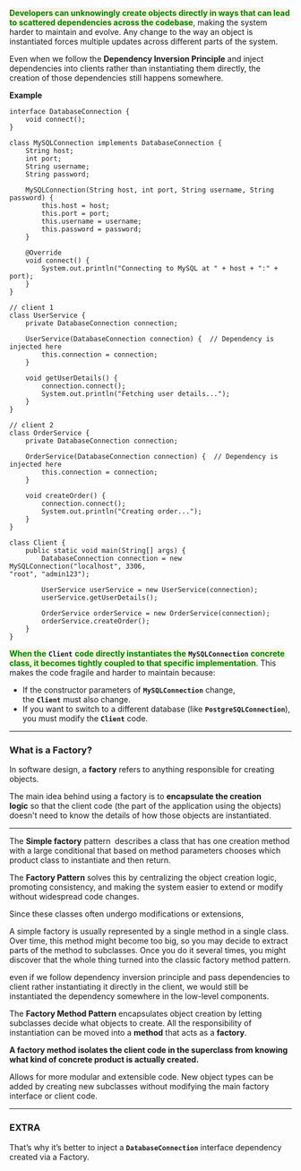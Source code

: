 
<span style="color:green;font-weight:bold;background:beige;">Developers can unknowingly create objects directly in ways that can lead to scattered dependencies across the codebase</span>, making the system harder to maintain and evolve. Any change to the way an object is instantiated forces multiple updates across different parts of the system.

Even when we follow the **Dependency Inversion Principle** and inject dependencies into clients rather than instantiating them directly, the creation of those dependencies still happens somewhere.

**Example**

```
interface DatabaseConnection {
    void connect();
}
```

```
class MySQLConnection implements DatabaseConnection {
    String host;
    int port;
    String username;
    String password;

    MySQLConnection(String host, int port, String username, String password) {
        this.host = host;
        this.port = port;
        this.username = username;
        this.password = password;
    }

	@Override
    void connect() {
        System.out.println("Connecting to MySQL at " + host + ":" + port);
    }
}
```

```
// client 1
class UserService {
    private DatabaseConnection connection;

    UserService(DatabaseConnection connection) {  // Dependency is injected here
        this.connection = connection;
    }

    void getUserDetails() {
        connection.connect();
        System.out.println("Fetching user details...");
    }
}
```

```
// client 2
class OrderService {
    private DatabaseConnection connection;

    OrderService(DatabaseConnection connection) {  // Dependency is injected here
        this.connection = connection;
    }

    void createOrder() {
        connection.connect();
        System.out.println("Creating order...");
    }
}
```

```
class Client {
    public static void main(String[] args) {
        DatabaseConnection connection = new MySQLConnection("localhost", 3306,                                                               "root", "admin123");

        UserService userService = new UserService(connection);
        userService.getUserDetails();

        OrderService orderService = new OrderService(connection);
        orderService.createOrder();
    }
}
```

<span style="color:green;font-weight:bold;background:beige;">When the</span> **`Client`** <span style="color:green;font-weight:bold;background:beige;">code directly instantiates the</span> **`MySQLConnection`** <span style="color:green;font-weight:bold;background:beige;">concrete class, it becomes tightly coupled to that specific implementation</span>. This makes the code fragile and harder to maintain because:

- If the constructor parameters of **`MySQLConnection`** change, the **`Client`** must also change.
- If you want to switch to a different database (like **`PostgreSQLConnection`**), you must modify the **`Client`** code.

---
### What is a Factory?

In software design, a **factory** refers to anything responsible for creating objects. 

The main idea behind using a factory is to **encapsulate the creation logic** so that the client code (the part of the application using the objects) doesn't need to know the details of how those objects are instantiated.

---

The **Simple factory** pattern  describes a class that has one creation method with a large conditional that based on method parameters chooses which product class to instantiate and then return.


The **Factory Pattern** solves this by centralizing the object creation logic, promoting consistency, and making the system easier to extend or modify without widespread code changes.


Since these classes often undergo modifications or extensions,

A simple factory is usually represented by a single method in a single class. Over time, this method might become too big, so you may decide to extract parts of the method to subclasses. Once you do it several times, you might discover that the whole thing turned into the classic factory method pattern.


even if we follow dependency inversion principle and pass dependencies to client rather instantiating it directly in the client, we would still be instantiated the dependency somewhere in the low-level components.






The **Factory Method Pattern** encapsulates object creation by letting subclasses decide what objects to create. All the responsibility of instantiation can be moved into a **method** that acts as a **factory**.

**A factory method isolates the client code in the superclass from knowing what kind of concrete product is actually created.**

Allows for more modular and extensible code. New object types can be added by creating new subclasses without modifying the main factory interface or client code.

--- 
### EXTRA

That’s why it’s better to inject a **`DatabaseConnection`** interface dependency created via a Factory.